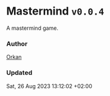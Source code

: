 # Mastermind `v0.0.4`
A mastermind game.

### Author
[Orkan](https://github.com/orkan)

### Updated
Sat, 26 Aug 2023 13:12:02 +02:00
